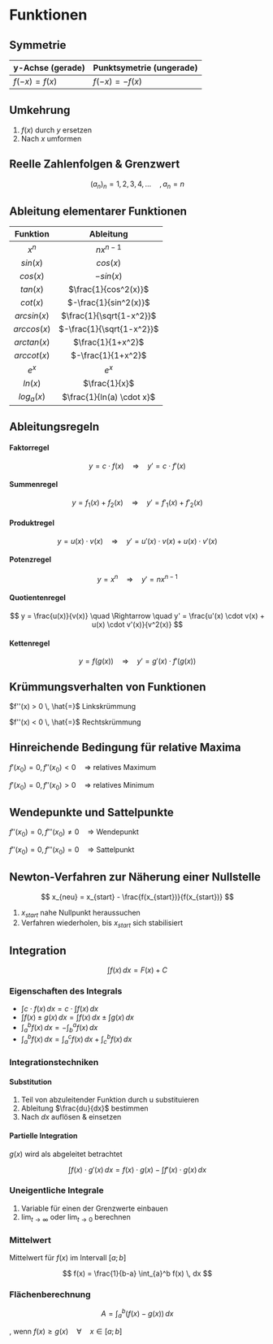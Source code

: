 # Funktionen

## Symmetrie

| y-Achse (gerade) | Punktsymetrie (ungerade) |
| ---------------- | ------------------------ |
| $f(-x) = f(x)$   | $f(-x) = -f(x)$          |

## Umkehrung

1. $f(x)$ durch $y$ ersetzen
2. Nach $x$ umformen

## Reelle Zahlenfolgen & Grenzwert

$$
  (a_n)_n = 1, 2, 3, 4, ... \quad,  a_n = n
$$

## Ableitung elementarer Funktionen

|  Funktion   |         Ableitung         |
| :---------: | :-----------------------: |
|    $x^n$    |        $nx^{n-1}$         |
|  $sin(x)$   |         $cos(x)$          |
|  $cos(x)$   |         $-sin(x)$         |
|  $tan(x)$   |   $\frac{1}{cos^2(x)}$    |
|  $cot(x)$   |   $-\frac{1}{sin^2(x)}$   |
| $arcsin(x)$ | $\frac{1}{\sqrt{1-x^2}}$  |
| $arccos(x)$ | $-\frac{1}{\sqrt{1-x^2}}$ |
| $arctan(x)$ |     $\frac{1}{1+x^2}$     |
| $arccot(x)$ |    $-\frac{1}{1+x^2}$     |
|    $e^x$    |           $e^x$           |
|   $ln(x)$   |       $\frac{1}{x}$       |
| $log_a(x)$  | $\frac{1}{ln(a) \cdot x}$ |

## Ableitungsregeln

#### Faktorregel

$$
  y = c \cdot f(x) \quad \Rightarrow \quad y' = c \cdot f'(x)
$$

#### Summenregel

$$
  y = f_1(x) + f_2(x) \quad \Rightarrow \quad y' = f'_1(x) + f'_2(x)
$$

#### Produktregel

$$
  y = u(x) \cdot v(x) \quad \Rightarrow \quad y' = u'(x) \cdot v(x) + u(x) \cdot v'(x)
$$

#### Potenzregel

$$
  y = x^n \quad \Rightarrow \quad y' = nx^{n-1}
$$

#### Quotientenregel

$$
  y = \frac{u(x)}{v(x)} \quad \Rightarrow \quad y' = \frac{u'(x) \cdot v(x) + u(x) \cdot v'(x)}{v^2(x)}
$$

#### Kettenregel

$$
  y = f(g(x)) \quad \Rightarrow \quad y' = g'(x) \cdot f'(g(x))
$$

## Krümmungsverhalten von Funktionen

$f''(x) > 0 \, \hat{=}$ Linkskrümmung

$f''(x) < 0 \, \hat{=}$ Rechtskrümmung

## Hinreichende Bedingung für relative Maxima

$f'(x_0) = 0, f''(x_0) < 0 \quad \Rightarrow$ relatives Maximum

$f'(x_0) = 0, f''(x_0) > 0 \quad \Rightarrow$ relatives Minimum

## Wendepunkte und Sattelpunkte

$f''(x_0) = 0, f'''(x_0) \neq 0 \quad \Rightarrow$ Wendepunkt

$f''(x_0) = 0, f'''(x_0) = 0 \quad \Rightarrow$ Sattelpunkt

## Newton-Verfahren zur Näherung einer Nullstelle

$$
  x_{neu} = x_{start} - \frac{f(x_{start})}{f(x_{start})}
$$

1. $x_{start}$ nahe Nullpunkt heraussuchen
2. Verfahren wiederholen, bis $x_{start}$ sich stabilisiert

## Integration

$$
  \int f(x) \, dx = F(x) + C
$$

### Eigenschaften des Integrals

- $\int c \cdot f(x) \, dx = c \cdot \int f(x) \, dx$
- $\int f(x) \pm g(x) \, dx = \int f(x) \, dx \pm \int g(x) \, dx$
- $\int_{a}^{b} f(x) \, dx = -\int_{b}^{a} f(x) \, dx$
- $\int_{a}^{b} f(x) \, dx = \int_{a}^{c} f(x) \, dx + \int_{c}^{b} f(x) \, dx$

### Integrationstechniken

#### Substitution

1. Teil von abzuleitender Funktion durch u substituieren
2. Ableitung $\frac{du}{dx}$ bestimmen
3. Nach $dx$ auflösen & einsetzen

#### Partielle Integration

$g(x)$ wird als abgeleitet betrachtet

$$
 \int f(x) \cdot g'(x) \, dx = f(x) \cdot g(x) - \int f'(x) \cdot g(x) \, dx
$$

### Uneigentliche Integrale

1. Variable für einen der Grenzwerte einbauen
2. $\lim_{t \to \infty}$ oder $\lim_{t \to 0}$ berechnen

### Mittelwert

Mittelwert für $f(x)$ im Intervall $[a;b]$

$$
  f(x) = \frac{1}{b-a} \int_{a}^b f(x) \, dx
$$

### Flächenberechnung

$$
  A = \int_a^b (f(x) - g(x)) \, dx
$$

, wenn $f(x) \geq g(x) \quad \forall \quad x \in [a;b]$
